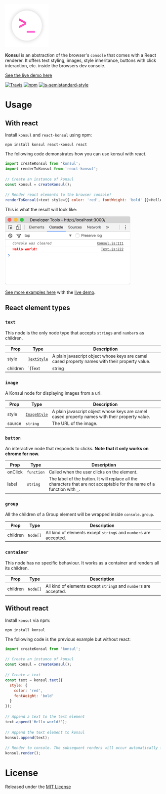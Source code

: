 ![Konsul Logo](konsul-logo.png)

**Konsul** is an abstraction of the browser's `console` that comes with a React renderer. It offers text styling, images, style inheritance, buttons with click interaction, etc. inside the browsers dev console.

[See the live demo here](https://mohebifar.github.io/konsul/)

[![Travis](https://img.shields.io/travis/rust-lang/rust.svg)]()
[![npm](https://img.shields.io/npm/v/konsul.svg)]()
[![js-semistandard-style](https://img.shields.io/badge/code%20style-semistandard-brightgreen.svg)](https://github.com/Flet/semistandard)

# Usage
## With react
Install `konsul` and `react-konsul` using npm:

```
npm install konsul react-konsul react
```

The following code demonstrates how you can use konsul with react.

```js
import createKonsul from 'konsul';
import renderToKonsul from 'react-konsul';

// Create an instance of konsul
const konsul = createKonsul();

// Render react elements to the browser console!
renderToKonsul(<text style={{ color: 'red', fontWeight: 'bold' }}>Hello world!</text>, konsul);
```

This is what the result will look like:

![Konsul "Hello world" example](konsul-screenshot.jpg)

[See more examples here](https://github.com/mohebifar/konsul/tree/master/examples/src) with the [live demo](https://mohebifar.github.io/konsul/).

## React element types
### `text`
This node is the only node type that accepts `string`s and `number`s as children.

| Prop | Type | Description |
| --- | --- | --- |
| style | [`TextStyle`](https://github.com/mohebifar/konsul/blob/master/src/types/styles.js#L13) | A plain javascript object whose keys are camel cased property names with their property value. |
| children | `(Text|string|number)[]` | Only `Text`s, `string`s and `number`s are accepted as a Text's children |

### `image`
A Konsul node for displaying images from a url.

| Prop | Type | Description |
| --- | --- | --- |
| style | [`ImageStyle`](https://github.com/mohebifar/konsul/blob/master/src/types/styles.js#L20) | A plain javascript object whose keys are camel cased property names with their property value. |
| source | `string` | The URL of the image. |

### `button`
An interactive node that responds to clicks. **Note that it only works on chrome for now.**

| Prop | Type | Description |
| --- | --- | --- |
| onClick | `function` | Called when the user clicks on the element. |
| label | `string` | The label of the button. It will replace all the characters that are not acceptable for the name of a function with `_`. |

### `group`
All the children of a Group element will be wrapped inside `console.group`.

| Prop | Type | Description |
| --- | --- | --- |
| children | `Node[]` | All kind of elements except `string`s and `number`s are accepted. |

### `container`
This node has no specific behaviour. It works as a container and renders all its children.


| Prop | Type | Description |
| --- | --- | --- |
| children | `Node[]` | All kind of elements except `string`s and `number`s are accepted. |

## Without react
Install `konsul` via npm:

```
npm install konsul
```

The following code is the previous example but without react:

```js
import createKonsul from 'konsul';

// Create an instance of konsul
const konsul = createKonsul();

// Create a text
const text = konsul.text({
  style: {
    color: 'red',
    fontWeight: 'bold'
  }
});

// Append a text to the text element
text.append('Hello world!');

// Append the text element to konsul
konsul.append(text);

// Render to console. The subsequent renders will occur automatically for example by updating the style or children.
konsul.render();
```

# License
Released under the [MIT License](https://mohebifar.mit-license.org/)
